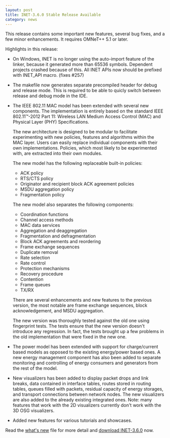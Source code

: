 ```yaml
---
layout: post
title: INET-3.6.0 Stable Release Available
category: news
---
```


This release contains some important new features, several bug fixes, and a few
minor enhancements. It requires OMNeT++ 5.1 or later.

Highlights in this release:

 - On Windows, INET is no longer using the auto-import feature of the linker, because
   it generated more than 65536 symbols. Dependent projects crashed because of this.
   All INET APIs now should be prefixed with INET_API macro. (fixes #257)

 - The makefile now generates separate precompiled header for debug and release mode.
   This is required to be able to quicly switch between release and debug mode in the IDE.

 - The IEEE 802.11 MAC model has been extended with several new components. The
   implementation is entirely based on the standard IEEE 802.11™-2012 Part 11:
   Wireless LAN Medium Access Control (MAC) and Physical Layer (PHY) Specifications.

   The new architecture is designed to be modular to facilitate experimenting
   with new policies, features and algorithms within the MAC layer. Users can
   easily replace individual components with their own implementations. Policies,
   which most likely to be experimented with, are extracted into their own modules.

   The new model has the following replaceable built-in policies:
    - ACK policy
    - RTS/CTS policy
    - Originator and recipient block ACK agreement policies
    - MSDU aggregation policy
    - Fragmentation policy

   The new model also separates the following components:
    - Coordination functions
    - Channel access methods
    - MAC data services
    - Aggregation and deaggregation
    - Fragmentation and defragmentation
    - Block ACK agreements and reordering
    - Frame exchange sequences
    - Duplicate removal
    - Rate selection
    - Rate control
    - Protection mechanisms
    - Recovery procedure
    - Contention
    - Frame queues
    - TX/RX

   There are several enhancements and new features to the previous version, the
   most notable are frame exchange sequences, block acknowledgement, and MSDU
   aggregation.

   The new version was thoroughly tested against the old one using fingerprint
   tests. The tests ensure that the new version doesn't introduce any regression.
   In fact, the tests brought up a few problems in the old implementation that
   were fixed in the new one.

 - The power model has been extended with support for charge/current based models
   as opposed to the existing energy/power based ones. A new energy management
   component has also been added to separate monitoring and controlling of energy
   consumers and generators from the rest of the model.

 - New visualizers has been added to display packet drops and link breaks, data
   contained in interface tables, routes stored in routing tables, queues filled
   with packets, residual capacity of energy storages, and transport connections
   between network nodes. The new visualizers are also added to the already existing
   integrated ones. Note: many features that work with the 2D visualizers currently
   don't work with the 3D OSG visualizers.

 - Added new features for various tutorials and showcases.

Read the
[what's new](https://github.com/inet-framework/inet/blob/v3.6.0/WHATSNEW) file for more detail and
[download INET-3.6.0](https://github.com/inet-framework/inet/releases/download/v3.6.0/inet-3.6.0-src.tgz)
now.
